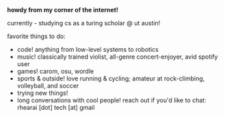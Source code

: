 **howdy from my corner of the internet!**

currently - studying cs as a turing scholar @ ut austin!

favorite things to do:
- code! anything from low-level systems to robotics
- music! classically trained violist, all-genre concert-enjoyer, avid spotify user
- games! carom, osu, wordle
- sports & outside! love running & cycling; amateur at rock-climbing, volleyball, and soccer
- trying new things! 
- long conversations with cool people! reach out if you'd like to chat: rhearai \[dot\] tech \[at\] gmail

